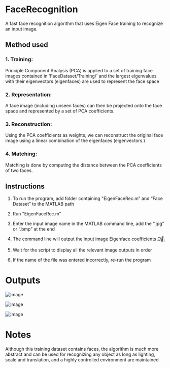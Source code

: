 # FaceRecognition
A fast face recognition algorithm that uses Eigen Face training to recognize an input image.


## Method used

### 1. Training: 
Principle Component Analysis (PCA) is applied to a set of training face images contained in 'FaceDataset/Training/' and the largest eigenvalues with their eigenvectors (eigenfaces) are used to represent the face space

### 2. Representation: 
A face image (including unseen faces) can then be projected onto the face space and represented by a set of PCA coefficients. 
### 3. Reconstruction:
Using the PCA coefficients as weights, we can reconstruct the original face image using a linear combination of the eigenfaces (eigenvectors.)
### 4. Matching: 
Matching is done by computing the distance between the PCA coefficients of two faces.

## Instructions

1) To run the program, add folder containing "EigenFaceRec.m”  and “Face Dataset” to the MATLAB path

2) Run "EigenFaceRec.m”

3) Enter the input image name in the MATLAB command line, add the “.jpg” or “.bmp” at the end

4) The command line will output the input image Eigenface coefficients $\overrightarrow{\Omega}_i$

5) Wait for the script to display all the relevant image outputs in order

6) If the name of the file was entered incorrectly, re-run the program

# Outputs

![image](https://user-images.githubusercontent.com/96152967/206932661-faaa7823-8930-4c80-a3e8-970b58ca5fd5.png)

![image](https://user-images.githubusercontent.com/96152967/206932685-46f56d8c-1fc7-4185-8787-746448d3b6d6.png)

![image](https://user-images.githubusercontent.com/96152967/206932709-79859c2f-b033-436d-ae41-a18da78d5d38.png)






# Notes
Although this training dataset contains faces, the algorithm is much more abstract and can be used for recognizing any object as long as lighting, scale and translation, and a highly controlled environment are maintained
